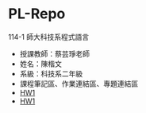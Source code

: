 # PL-Repo

114-1 師大科技系程式語言
- 授課教師：蔡芸琤老師
- 姓名：陳楷文
- 系級：科技系二年級
- 課程筆記區、作業連結區、專題連結區
- [HW1](https://github.com/chenkaiwen111811/PL-Repo/blob/main/HW1.ipynb)
- [HW1](https://github.com/chenkaiwen111811/PL-Repo/blob/main/%E3%80%8CHW3_%E5%BE%85%E8%BE%A6%E6%B8%85%E5%96%AE%E8%88%87%E7%95%AA%E8%8C%84%E9%90%98%E7%B4%80%E9%8C%84_ipynb%E3%80%8D%E7%9A%84%E5%89%AF%E6%9C%AC.ipynb)
